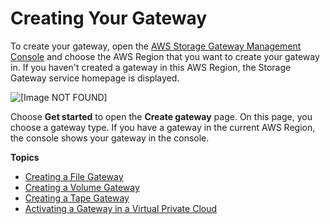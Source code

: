 # Creating Your Gateway<a name="create-gateways"></a>

To create your gateway, open the [AWS Storage Gateway Management Console](http://console.aws.amazon.com/storagegateway/home) and choose the AWS Region that you want to create your gateway in\. If you haven't created a gateway in this AWS Region, the Storage Gateway service homepage is displayed\.

![\[Image NOT FOUND\]](http://docs.aws.amazon.com/storagegateway/latest/userguide/images/StartPage.png)

Choose **Get started** to open the **Create gateway** page\. On this page, you choose a gateway type\. If you have a gateway in the current AWS Region, the console shows your gateway in the console\.

**Topics**
+ [Creating a File Gateway](create-file-gateway.md)
+ [Creating a Volume Gateway](create-volume-gateway-volume.md)
+ [Creating a Tape Gateway](create-tape-gateway.md)
+ [Activating a Gateway in a Virtual Private Cloud](gateway-private-link.md)